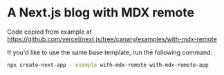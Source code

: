 # A Next.js blog with MDX remote

Code copied from example at https://github.com/vercel/next.js/tree/canary/examples/with-mdx-remote

If you'd like to use the same base template, run the following command:

```bash
npx create-next-app --example with-mdx-remote with-mdx-remote-app
```
